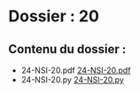 # Dossier : 20
 
 ## Contenu du dossier : 
- 24-NSI-20.pdf [24-NSI-20.pdf](./24-NSI-20.pdf)
- 24-NSI-20.py [24-NSI-20.py](./24-NSI-20.py)
